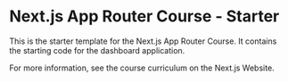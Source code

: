 # Next.js App Router Course - Starter

This is the starter template for the Next.js App Router Course. It contains the starting code for the dashboard application.

For more information, see the course curriculum on the Next.js Website.
